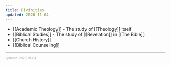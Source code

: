 ```yaml
---
title: Divinities
updated: 2020-11-04
---
```


- [[Academic Theology]] - The study of [[Theology]] itself
- [[Biblical Studies]] - The study of [[Revelation]] in [[The Bible]]
- [[Church History]]
- [[Biblical Counseling]]

---

<sup><sub><font color="#a6a6a6">updated: 2020-11-04</font></sub></sup>
